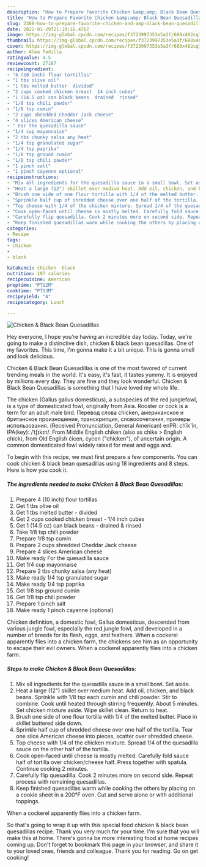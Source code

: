```yaml
---
description: "How to Prepare Favorite Chicken &amp;amp; Black Bean Quesadillas"
title: "How to Prepare Favorite Chicken &amp;amp; Black Bean Quesadillas"
slug: 2308-how-to-prepare-favorite-chicken-and-amp-black-bean-quesadillas
date: 2022-01-29T21:19:18.476Z
image: https://img-global.cpcdn.com/recipes/f3723997353e5a3f/680x482cq70/chicken-black-bean-quesadillas-recipe-main-photo.jpg
thumbnail: https://img-global.cpcdn.com/recipes/f3723997353e5a3f/680x482cq70/chicken-black-bean-quesadillas-recipe-main-photo.jpg
cover: https://img-global.cpcdn.com/recipes/f3723997353e5a3f/680x482cq70/chicken-black-bean-quesadillas-recipe-main-photo.jpg
author: Alma Padilla
ratingvalue: 4.5
reviewcount: 27187
recipeingredient:
- "4 (10 inch) flour tortillas"
- "1 tbs olive oil"
- "1 tbs melted butter  divided"
- "2 cups cooked chicken breast  14 inch cubes"
- "1 (14.5 oz) can black beans  drained  rinsed"
- "1/8 tsp chili powder"
- "1/8 tsp cumin"
- "2 cups shredded Cheddar Jack cheese"
- "4 slices American cheese"
- " For the quesadilla sauce"
- "1/4 cup mayonnaise"
- "2 tbs chunky salsa any heat"
- "1/4 tsp granulated sugar"
- "1/4 tsp paprika"
- "1/8 tsp ground cumin"
- "1/8 tsp chili powder"
- "1 pinch salt"
- "1 pinch cayenne optional"
recipeinstructions:
- "Mix all ingredients for the quesadilla sauce in a small bowl. Set aside."
- "Heat a large (12") skillet over medium heat. Add oil, chicken, and black beans. Sprinkle with 1/8 tsp each cumin and chili powder. Stir to combine. Cook until heated through stirring frequently. About 5 minutes. Set chicken mixture aside. Wipe skillet clean. Return to heat."
- "Brush one side of one flour tortilla with 1/4 of the melted butter. Place in skillet buttered side down."
- "Sprinkle half cup of shredded cheese over one half of the tortilla. Tear one slice American cheese into pieces, scatter over shredded cheese."
- "Top cheese with 1/4 of the chicken mixture. Spread 1/4 of the quesadilla sauce on the other half of the tortilla."
- "Cook open-faced until cheese is mostly melted. Carefully fold sauce half of tortilla over chicken/cheese half. Press together with spatula. Continue cooking 2 minutes."
- "Carefully flip quesadilla. Cook 2 minutes more on second side. Repeat process with remaining quesadillas."
- "Keep finished quesadillas warm while cooking the others by placing on a cookie sheet in a 200°F oven. Cut and serve alone or with additional toppings."
categories:
- Recipe
tags:
- chicken
- 
- black

katakunci: chicken  black 
nutrition: 197 calories
recipecuisine: American
preptime: "PT12M"
cooktime: "PT53M"
recipeyield: "4"
recipecategory: Lunch

---
```



![Chicken &amp; Black Bean Quesadillas](https://img-global.cpcdn.com/recipes/f3723997353e5a3f/680x482cq70/chicken-black-bean-quesadillas-recipe-main-photo.jpg)

Hey everyone, I hope you're having an incredible day today. Today, we're going to make a distinctive dish, chicken &amp; black bean quesadillas. One of my favorites. This time, I'm gonna make it a bit unique. This is gonna smell and look delicious.

Chicken &amp; Black Bean Quesadillas is one of the most favored of current trending meals in the world. It's easy, it's fast, it tastes yummy. It is enjoyed by millions every day. They are fine and they look wonderful. Chicken &amp; Black Bean Quesadillas is something that I have loved my whole life.

The chicken (Gallus gallus domesticus), a subspecies of the red junglefowl, is a type of domesticated fowl, originally from Asia. Rooster or cock is a term for an adult male bird. Перевод слова chicken, американское и британское произношение, транскрипция, словосочетания, примеры использования. (Received Pronunciation, General American) enPR: chĭk&#39;ĭn, IPA(key): /ˈtʃɪkɪn/. From Middle English chiken (also as chike &gt; English chick), from Old English ċicen, ċycen ("chicken"), of uncertain origin. A common domesticated fowl widely raised for meat and eggs and.


To begin with this recipe, we must first prepare a few components. You can cook chicken &amp; black bean quesadillas using 18 ingredients and 8 steps. Here is how you cook it.

<!--inarticleads1-->

##### The ingredients needed to make Chicken &amp; Black Bean Quesadillas:

1. Prepare 4 (10 inch) flour tortillas
1. Get 1 tbs olive oil
1. Get 1 tbs melted butter - divided
1. Get 2 cups cooked chicken breast - 1/4 inch cubes
1. Get 1 (14.5 oz) can black beans - drained &amp; rinsed
1. Take 1/8 tsp chili powder
1. Prepare 1/8 tsp cumin
1. Prepare 2 cups shredded Cheddar Jack cheese
1. Prepare 4 slices American cheese
1. Make ready  For the quesadilla sauce
1. Get 1/4 cup mayonnaise
1. Prepare 2 tbs chunky salsa (any heat)
1. Make ready 1/4 tsp granulated sugar
1. Make ready 1/4 tsp paprika
1. Get 1/8 tsp ground cumin
1. Get 1/8 tsp chili powder
1. Prepare 1 pinch salt
1. Make ready 1 pinch cayenne (optional)


Chicken definition, a domestic fowl, Gallus domesticus, descended from various jungle fowl, especially the red jungle fowl, and developed in a number of breeds for its flesh, eggs, and feathers. When a cockerel apparently flies into a chicken farm, the chickens see him as an opportunity to escape their evil owners. When a cockerel apparently flies into a chicken farm. 

<!--inarticleads2-->

##### Steps to make Chicken &amp; Black Bean Quesadillas:

1. Mix all ingredients for the quesadilla sauce in a small bowl. Set aside.
1. Heat a large (12") skillet over medium heat. Add oil, chicken, and black beans. Sprinkle with 1/8 tsp each cumin and chili powder. Stir to combine. Cook until heated through stirring frequently. About 5 minutes. Set chicken mixture aside. Wipe skillet clean. Return to heat.
1. Brush one side of one flour tortilla with 1/4 of the melted butter. Place in skillet buttered side down.
1. Sprinkle half cup of shredded cheese over one half of the tortilla. Tear one slice American cheese into pieces, scatter over shredded cheese.
1. Top cheese with 1/4 of the chicken mixture. Spread 1/4 of the quesadilla sauce on the other half of the tortilla.
1. Cook open-faced until cheese is mostly melted. Carefully fold sauce half of tortilla over chicken/cheese half. Press together with spatula. Continue cooking 2 minutes.
1. Carefully flip quesadilla. Cook 2 minutes more on second side. Repeat process with remaining quesadillas.
1. Keep finished quesadillas warm while cooking the others by placing on a cookie sheet in a 200°F oven. Cut and serve alone or with additional toppings.


When a cockerel apparently flies into a chicken farm. 

So that's going to wrap it up with this special food chicken &amp; black bean quesadillas recipe. Thank you very much for your time. I'm sure that you will make this at home. There's gonna be more interesting food at home recipes coming up. Don't forget to bookmark this page in your browser, and share it to your loved ones, friends and colleague. Thank you for reading. Go on get cooking!
